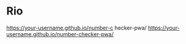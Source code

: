 # Rio
https://your-username.github.io/number-c
hecker-pwa/
https://your-username.github.io/number-checker-pwa/